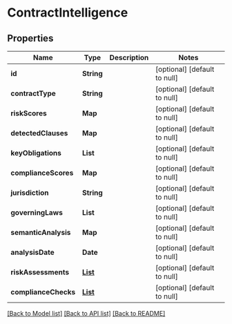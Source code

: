 # ContractIntelligence
## Properties

| Name | Type | Description | Notes |
|------------ | ------------- | ------------- | -------------|
| **id** | **String** |  | [optional] [default to null] |
| **contractType** | **String** |  | [optional] [default to null] |
| **riskScores** | **Map** |  | [optional] [default to null] |
| **detectedClauses** | **Map** |  | [optional] [default to null] |
| **keyObligations** | **List** |  | [optional] [default to null] |
| **complianceScores** | **Map** |  | [optional] [default to null] |
| **jurisdiction** | **String** |  | [optional] [default to null] |
| **governingLaws** | **List** |  | [optional] [default to null] |
| **semanticAnalysis** | **Map** |  | [optional] [default to null] |
| **analysisDate** | **Date** |  | [optional] [default to null] |
| **riskAssessments** | [**List**](RiskAssessment.md) |  | [optional] [default to null] |
| **complianceChecks** | [**List**](ComplianceCheck.md) |  | [optional] [default to null] |

[[Back to Model list]](../README.md#documentation-for-models) [[Back to API list]](../README.md#documentation-for-api-endpoints) [[Back to README]](../README.md)

